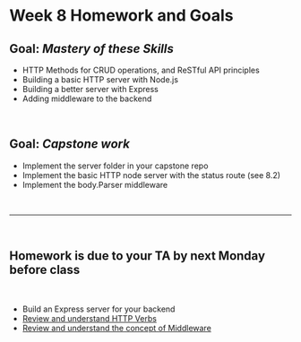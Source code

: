 # Week 8 Homework and Goals

## Goal: _Mastery of these Skills_

- HTTP Methods for CRUD operations, and ReSTful API principles
- Building a basic HTTP server with Node.js
- Building a better server with Express
- Adding middleware to the backend

<br>

## Goal: _Capstone work_

- Implement the server folder in your capstone repo
- Implement the basic HTTP node server with the status route (see 8.2)
- Implement the body.Parser middleware

<br>

---

<br>

## Homework is due to your TA by next Monday before class

<br>

- Build an Express server for your backend
- [Review and understand HTTP Verbs](https://developer.mozilla.org/en-US/docs/Web/HTTP/Methods)
- [Review and understand the concept of Middleware](https://expressjs.com/en/guide/using-middleware.html)
